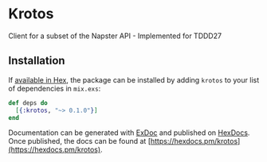 # Krotos

Client for a subset of the Napster API - Implemented for TDDD27

## Installation

If [available in Hex](https://hex.pm/docs/publish), the package can be installed
by adding `krotos` to your list of dependencies in `mix.exs`:

```elixir
def deps do
  [{:krotos, "~> 0.1.0"}]
end
```

Documentation can be generated with [ExDoc](https://github.com/elixir-lang/ex_doc)
and published on [HexDocs](https://hexdocs.pm). Once published, the docs can
be found at [https://hexdocs.pm/krotos](https://hexdocs.pm/krotos).

